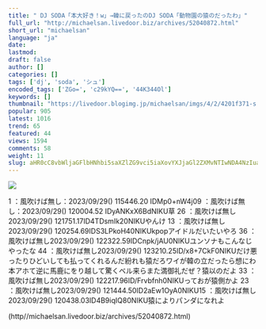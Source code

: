 ```yaml
---
title: " DJ SODA「本大好き！w」→韓に戻ったのDJ SODA「動物園の猿のだったわ」"
full_url: "http://michaelsan.livedoor.biz/archives/52040872.html"
short_url: "michaelsan"
language: "ja"
date: 
lastmod: 
draft: false
author: []
categories: []
tags: ['dj', 'soda', 'シュ']
encoded_tags: ['ZGo=', 'c29kYQ==', '44K344Ol']
keywords: []
thumbnail: "https://livedoor.blogimg.jp/michaelsan/imgs/4/2/4201f371-s.jpg"
popular: 905
latest: 1016
trend: 65
featured: 44
views: 1594
comments: 58
weight: 11
slug: aHR0cC8vbWljaGFlbHNhbi5saXZlZG9vci5iaXovYXJjaGl2ZXMvNTIwNDA4NzIuaHRtbA==
---
```


![](https://livedoor.blogimg.jp/michaelsan/imgs/4/2/4201f371-s.jpg)

1 ：風吹けば無し：2023/09/29() 115446.20 IDMp0+nW4j09 ：風吹けば無し：2023/09/29() 120004.52 IDyANKxX6BdNIKU草 26 ：風吹けば無し2023/09/29() 121751.17ID4TDsmIk20NIKUやんけ 13 ：風吹けば無し2023/09/29() 120254.69IDS3LPkoH40NIKUkpopアイドルだいたいやろ 36 ：風吹けば無し2023/09/29() 122322.59IDCnpk/jAU0NIKUユンソナもこんなじやったな 44 ：風吹けば無し2023/09/29() 123210.25ID/x8+7CkF0NIKUだけ悪ったりひどいしても払ってくれるんだ紛れも猿だろワイが韓の立だったら想にわ本アホて逆に馬鹿にをり越して驚くベル来らまた満御礼だぜ？猿以のだよ 33 ：風吹けば無し2023/09/29() 122217.96ID/Frvbfnh0NIKUっておが猿側かよ 23 ：風吹けば無し2023/09/29() 121444.50ID2aEw1OyA0NIKU15 ：風吹けば無し2023/09/29() 120438.03ID4B9iqIQ80NIKU猿によりパンダになれよ 

(http//michaelsan.livedoor.biz/archives/52040872.html)
